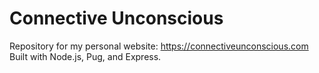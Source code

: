 # Connective Unconscious
Repository for my personal website: https://connectiveunconscious.com  
Built with Node.js, Pug, and Express.
